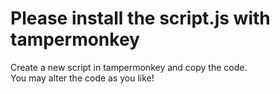 # Please install the script.js with tampermonkey
Create a new script in tampermonkey and copy the code.  
You may alter the code as you like!


